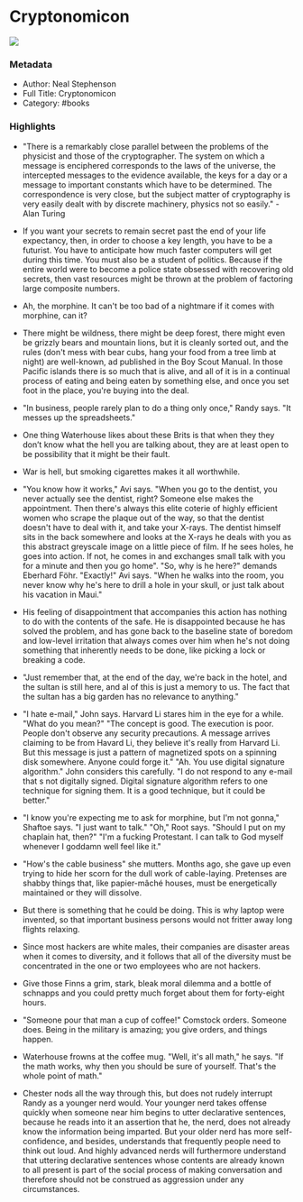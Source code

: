 # Cryptonomicon

![](https://kbimages1-a.akamaihd.net/ec65ae11-7528-49f8-b854-93c8541da9b8/1200/1200/False/cryptonomicon-2.jpg)

### Metadata

- Author: Neal Stephenson
- Full Title: Cryptonomicon
- Category: #books

### Highlights

- "There is a remarkably close parallel between the problems of the physicist and those of the cryptographer. The system on which a message is enciphered corresponds to the laws of the universe, the intercepted messages to the evidence available, the keys for a day or a message to important constants which have to be determined. The correspondence is very close, but the subject matter of cryptography is very easily dealt with by discrete machinery, physics not so easily." - Alan Turing

- If you want your secrets to remain secret past the end of your life expectancy, then, in order to choose a key length, you have to be a futurist. You have to anticipate how much faster computers will get during this time. You must also be a student of politics. Because if the entire world were to become a police state obsessed with recovering old secrets, then vast resources might be thrown at the problem of factoring large composite numbers.

- Ah, the morphine. It can't be too bad of a nightmare if it comes with morphine, can it?

- There might be wildness, there might be deep forest, there might even be grizzly bears and mountain lions, but it is cleanly sorted out, and the rules (don't mess with bear cubs, hang your food from a tree limb at night) are well-known, ad published in the Boy Scout Manual. In those Pacific islands there is so much that is alive, and all of it is in a continual process of eating and being eaten by something else, and once you set foot in the place, you're buying into the deal.

- "In business, people rarely plan to do a thing only once," Randy says. "It messes up the spreadsheets."

- One thing Waterhouse likes about these Brits is that when they they don’t know what the hell you are talking about, they are at least open to be possibility that it might be their fault.

- War is hell, but smoking cigarettes makes it all worthwhile.

- "You know how it works," Avi says. "When you go to the dentist, you never actually see the dentist, right? Someone else makes the appointment. Then there's always this elite coterie of highly efficient women who scrape the plaque out of the way, so that the dentist doesn't have to deal with it, and take your X-rays. The dentist himself sits in the back somewhere and looks at the X-rays he deals with you as this abstract greyscale image on a little piece of film. If he sees holes, he goes into action. If not, he comes in and exchanges small talk with you for a minute and then you go home". "So, why is he here?" demands Eberhard Föhr. "Exactly!" Avi says. "When he walks into the room, you never know why he's here to drill a hole in your skull, or just talk about his vacation in Maui."

- His feeling of disappointment that accompanies this action has nothing to do with the contents of the safe. He is disappointed because he has solved the problem, and has gone back to the baseline state of boredom and low-level irritation that always comes over him when he's not doing something that inherently needs to be done, like picking a lock or breaking a code.

- "Just remember that, at the end of the day, we're back in the hotel, and the sultan is still here, and al of this is just a memory to us. The fact that the sultan has a big garden has no relevance to anything."

- "I hate e-mail," John says. Harvard Li stares him in the eye for a while. "What do you mean?" "The concept is good. The execution is poor. People don't observe any security precautions. A message arrives claiming to be from Havard Li, they believe it's really from Harvard Li. But this message is just a pattern of magnetized spots on a spinning disk somewhere. Anyone could forge it." "Ah. You use digital signature algorithm." John considers this carefully. "I do not respond to any e-mail that s not digitally signed. Digital signature algorithm refers to one technique for signing them. It is a good technique, but it could be better."

- "I know you're expecting me to ask for morphine, but I'm not gonna," Shaftoe says. "I just want to talk." "Oh," Root says. "Should I put on my chaplain hat, then?" "I'm a fucking Protestant. I can talk to God myself whenever I goddamn well feel like it."

- "How's the cable business" she mutters. Months ago, she gave up even trying to hide her scorn for the dull work of cable-laying. Pretenses are shabby things that, like papier-mâché houses, must be energetically maintained or they will dissolve.

- But there is something that he could be doing. This is why laptop were invented, so that important business persons would not fritter away long flights relaxing.

- Since most hackers are white males, their companies are disaster areas when it comes to diversity, and it follows that all of the diversity must be concentrated in the one or two employees who are not hackers.

- Give those Finns a grim, stark, bleak moral dilemma and a bottle of schnapps and you could pretty much forget about them for forty-eight hours.

- "Someone pour that man a cup of coffee!" Comstock orders. Someone does. Being in the military is amazing; you give orders, and things happen.

- Waterhouse frowns at the coffee mug. "Well, it's all math," he says. "If the math works, why then you should be sure of yourself. That's the whole point of math."

- Chester nods all the way through this, but does not rudely interrupt Randy as a younger nerd would. Your younger nerd takes offense quickly when someone near him begins to utter declarative sentences, because he reads into it an assertion that he, the nerd, does not already know the information being imparted. But your older nerd has more self-confidence, and besides, understands that frequently people need to think out loud. And highly advanced nerds will furthermore understand that uttering declarative sentences whose contents are already known to all present is part of the social process of making conversation and therefore should not be construed as aggression under any circumstances.
